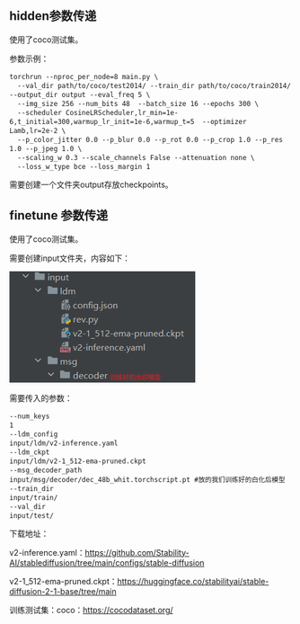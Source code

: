 ## hidden参数传递

使用了coco测试集。

参数示例：

```
torchrun --nproc_per_node=8 main.py \
  --val_dir path/to/coco/test2014/ --train_dir path/to/coco/train2014/ --output_dir output --eval_freq 5 \
  --img_size 256 --num_bits 48  --batch_size 16 --epochs 300 \
  --scheduler CosineLRScheduler,lr_min=1e-6,t_initial=300,warmup_lr_init=1e-6,warmup_t=5  --optimizer Lamb,lr=2e-2 \
  --p_color_jitter 0.0 --p_blur 0.0 --p_rot 0.0 --p_crop 1.0 --p_res 1.0 --p_jpeg 1.0 \
  --scaling_w 0.3 --scale_channels False --attenuation none \
  --loss_w_type bce --loss_margin 1 
```

需要创建一个文件夹output存放checkpoints。

## finetune 参数传递

使用了coco测试集。

需要创建input文件夹，内容如下：

![image-20240104002423189](readme/image-20240104002423189.png)

需要传入的参数：

```
--num_keys
1
--ldm_config
input/ldm/v2-inference.yaml
--ldm_ckpt
input/ldm/v2-1_512-ema-pruned.ckpt
--msg_decoder_path
input/msg/decoder/dec_48b_whit.torchscript.pt #放的我们训练好的白化后模型
--train_dir
input/train/
--val_dir
input/test/
```

下载地址：

v2-inference.yaml：https://github.com/Stability-AI/stablediffusion/tree/main/configs/stable-diffusion

v2-1_512-ema-pruned.ckpt：https://huggingface.co/stabilityai/stable-diffusion-2-1-base/tree/main

训练测试集：coco：https://cocodataset.org/ 

